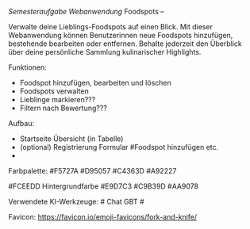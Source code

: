 *Semesteraufgabe Webanwendung*
Foodspots – 

Verwalte deine Lieblings-Foodspots auf einen Blick.
Mit dieser Webanwendung können Benutzerinnen neue Foodspots hinzufügen, bestehende bearbeiten oder entfernen. 
Behalte jederzeit den Überblick über deine persönliche Sammlung kulinarischer Highlights.

Funktionen:
- Foodspot hinzufügen, bearbeiten und löschen
- Foodspots verwalten 
- Lieblinge markieren???
- Filtern nach Bewertung???

Aufbau:
- Startseite
Übersicht (in Tabelle)
- (optional) Registrierung
Formular #Foodspot hinzufügen etc.
-  

Farbpalette:
#F5727A
#D95057
#C4363D
#A92227

#FCEEDD Hintergrundfarbe
#E9D7C3
#C9B39D
#AA9078

Verwendete KI-Werkzeuge:
    #  Chat GBT 
    # 

   Favicon: https://favicon.io/emoji-favicons/fork-and-knife/
